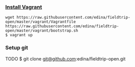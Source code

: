 ### [Install Vagrant](http://docs.vagrantup.com/v2/installation/index.html)

```
wget https://raw.githubusercontent.com/edina/fieldtrip-open/master/vagrant/Vagrantfile https://raw.githubusercontent.com/edina/fieldtrip-open/master/vagrant/bootstrap.sh
$ vagrant up
```

### Setup git

TODO
$ git clone git@github.com:edina/fieldtrip-open.git